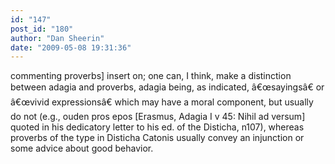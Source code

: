 ```yaml
---
id: "147"
post_id: "180"
author: "Dan Sheerin"
date: "2009-05-08 19:31:36"
---
```

commenting proverbs] insert on; one can, I think, make a distinction between adagia and proverbs, adagia being, as indicated, â€œsayingsâ€ or â€œvivid expressionsâ€ which may have a moral component, but usually do not (e.g., ouden pros epos [Erasmus, Adagia I v 45: Nihil ad versum] quoted in his dedicatory letter to his ed. of the Disticha, n107), whereas proverbs of the type in Disticha Catonis usually convey an injunction or some advice about good behavior.
